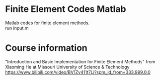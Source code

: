 # Finite Element Codes Matlab
Matlab codes for finite element methods.  
run input.m  


# Course information
"Introduction and Basic Implementation for Finite Element Methods" from Xiaoming He at Missouri University of Science & Technology  
https://www.bilibili.com/video/BV1Zv411t7Lj?spm_id_from=333.999.0.0  
